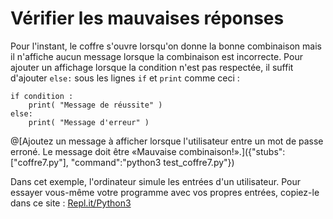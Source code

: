 # Vérifier les mauvaises réponses

Pour l'instant, le coffre s'ouvre lorsqu'on donne la bonne combinaison mais il n'affiche aucun message lorsque la combinaison est incorrecte. Pour ajouter un affichage lorsque la condition n'est pas respectée, il suffit d'ajouter ```else:``` sous les lignes ```if``` et ```print``` comme ceci : 

    if condition :
	    print( "Message de réussite" )
	else:
	    print( "Message d'erreur" )

@[Ajoutez un message à afficher lorsque l'utilisateur entre un mot de passe erroné. Le message doit être «Mauvaise combinaison!».]({"stubs":["coffre7.py"], "command":"python3 test_coffre7.py"})

Dans cet exemple, l'ordinateur simule les entrées d'un utilisateur. Pour essayer vous-même votre programme avec vos propres entrées, copiez-le dans ce site : [Repl.it/Python3](http://repl.it/languages/python3)
